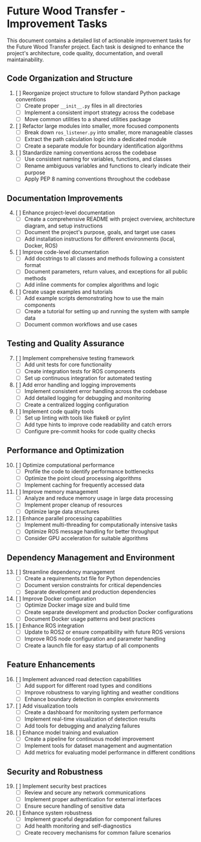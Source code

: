 # Future Wood Transfer - Improvement Tasks

This document contains a detailed list of actionable improvement tasks for the Future Wood Transfer project. Each task is designed to enhance the project's architecture, code quality, documentation, and overall maintainability.

## Code Organization and Structure

1. [ ] Reorganize project structure to follow standard Python package conventions
   - [ ] Create proper `__init__.py` files in all directories
   - [ ] Implement a consistent import strategy across the codebase
   - [ ] Move common utilities to a shared utilities package

2. [ ] Refactor large modules into smaller, more focused components
   - [ ] Break down `ros_listener.py` into smaller, more manageable classes
   - [ ] Extract the path calculation logic into a dedicated module
   - [ ] Create a separate module for boundary identification algorithms

3. [ ] Standardize naming conventions across the codebase
   - [ ] Use consistent naming for variables, functions, and classes
   - [ ] Rename ambiguous variables and functions to clearly indicate their purpose
   - [ ] Apply PEP 8 naming conventions throughout the codebase

## Documentation Improvements

4. [ ] Enhance project-level documentation
   - [ ] Create a comprehensive README with project overview, architecture diagram, and setup instructions
   - [ ] Document the project's purpose, goals, and target use cases
   - [ ] Add installation instructions for different environments (local, Docker, ROS)

5. [ ] Improve code-level documentation
   - [ ] Add docstrings to all classes and methods following a consistent format
   - [ ] Document parameters, return values, and exceptions for all public methods
   - [ ] Add inline comments for complex algorithms and logic

6. [ ] Create usage examples and tutorials
   - [ ] Add example scripts demonstrating how to use the main components
   - [ ] Create a tutorial for setting up and running the system with sample data
   - [ ] Document common workflows and use cases

## Testing and Quality Assurance

7. [ ] Implement comprehensive testing framework
   - [ ] Add unit tests for core functionality
   - [ ] Create integration tests for ROS components
   - [ ] Set up continuous integration for automated testing

8. [ ] Add error handling and logging improvements
   - [ ] Implement consistent error handling across the codebase
   - [ ] Add detailed logging for debugging and monitoring
   - [ ] Create a centralized logging configuration

9. [ ] Implement code quality tools
   - [ ] Set up linting with tools like flake8 or pylint
   - [ ] Add type hints to improve code readability and catch errors
   - [ ] Configure pre-commit hooks for code quality checks

## Performance and Optimization

10. [ ] Optimize computational performance
    - [ ] Profile the code to identify performance bottlenecks
    - [ ] Optimize the point cloud processing algorithms
    - [ ] Implement caching for frequently accessed data

11. [ ] Improve memory management
    - [ ] Analyze and reduce memory usage in large data processing
    - [ ] Implement proper cleanup of resources
    - [ ] Optimize large data structures

12. [ ] Enhance parallel processing capabilities
    - [ ] Implement multi-threading for computationally intensive tasks
    - [ ] Optimize ROS message handling for better throughput
    - [ ] Consider GPU acceleration for suitable algorithms

## Dependency Management and Environment

13. [ ] Streamline dependency management
    - [ ] Create a requirements.txt file for Python dependencies
    - [ ] Document version constraints for critical dependencies
    - [ ] Separate development and production dependencies

14. [ ] Improve Docker configuration
    - [ ] Optimize Docker image size and build time
    - [ ] Create separate development and production Docker configurations
    - [ ] Document Docker usage patterns and best practices

15. [ ] Enhance ROS integration
    - [ ] Update to ROS2 or ensure compatibility with future ROS versions
    - [ ] Improve ROS node configuration and parameter handling
    - [ ] Create a launch file for easy startup of all components

## Feature Enhancements

16. [ ] Implement advanced road detection capabilities
    - [ ] Add support for different road types and conditions
    - [ ] Improve robustness to varying lighting and weather conditions
    - [ ] Enhance boundary detection in complex environments

17. [ ] Add visualization tools
    - [ ] Create a dashboard for monitoring system performance
    - [ ] Implement real-time visualization of detection results
    - [ ] Add tools for debugging and analyzing failures

18. [ ] Enhance model training and evaluation
    - [ ] Create a pipeline for continuous model improvement
    - [ ] Implement tools for dataset management and augmentation
    - [ ] Add metrics for evaluating model performance in different conditions

## Security and Robustness

19. [ ] Implement security best practices
    - [ ] Review and secure any network communications
    - [ ] Implement proper authentication for external interfaces
    - [ ] Ensure secure handling of sensitive data

20. [ ] Enhance system robustness
    - [ ] Implement graceful degradation for component failures
    - [ ] Add health monitoring and self-diagnostics
    - [ ] Create recovery mechanisms for common failure scenarios